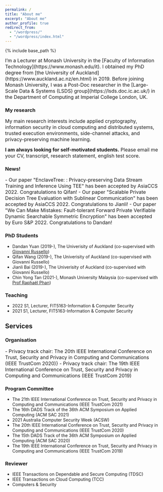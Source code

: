 ```yaml
---
permalink: /
title: "About me"
excerpt: "About me"
author_profile: true
redirect_from: 
  - "/wordpress/"
  - "/wordpress/index.html"
---
```


{% include base_path %}

 
 <font size="3"> 
 I’m a Lecturer at Monash University in the [Faculty of Information Technology](https://www.monash.edu/it). I obtained my PhD degree from [the University of Auckland](https://www.auckland.ac.nz/en.html) in 2019. Before joining Monash University, I was a Post-Doc researcher in the [Large-Scale Data & Systems (LSDS) group](https://lsds.doc.ic.ac.uk/) in the Department of Computing at Imperial College London, UK. </font> 

### My research
<font size="3"> My main research interests include applied cryptography, information security in cloud computing and distributed systems, trusted execution environments, side-channel attacks, and privacy-preserving machine learning.

**I am always looking for self-motivated students.** Please email me your CV, transcript, research statement, english test score.</font> 

### News!
<font size="3"> 
- Our paper "EnclaveTree: : Privacy-preserving Data Stream Training and Inference Using TEE" has been accepted by AsiaCCS 2022. Congratulations to Qifan!
- Our paper "Scalable Private Decision Tree Evaluation with Sublinear Communication" has been accepted by AsiaCCS 2022. Congratulations to Jianli!
- Our paper "We Can Make Mistakes: Fault-tolerant Forward Private Verifiable Dynamic Searchable Symmetric Encryption" has been accepted by Euro S&P 2022. Congratulations to Dandan!</font> 

### PhD Students
- Dandan Yuan (2019-), The Univerisity of Auckland (co-supervised with [Giovanni Russello](https://www.linkedin.com/in/giovanni-russello-218ab614/?originalSubdomain=nz))
- Qifan Wang (2019-), The Univerisity of Auckland (co-supervised with Giovanni Russello)
- Jianli Bai (2019-), The Univerisity of Auckland (co-supervised with Giovanni Russello)
- Chin Yong Tan (2021-), Monash University Malaysia (co-supervised with [Prof Raphaël Phan](https://www.monash.edu.my/IT/staff/academic/prof-raphael-phan))

### Teaching
- 2022 S1, Lecturer, FIT5163-Information & Computer Security
- 2021 S1, Lecturer, FIT5163-Information & Computer Security


## Services

### Organisation
  <font size="3"> 
- Privacy track chair: The 20th IEEE International Conference on Trust, Security and Privacy in Computing and Communications (IEEE TrustCom 2020)}
- Privacy track chair: The 19th IEEE International Conference on Trust, Security and Privacy in Computing and Communications (IEEE TrustCom 2019)
</font>

### Program Committee
- The 21th IEEE International Conference on Trust, Security and Privacy in Computing and Communications (IEEE TrustCom 2021)
- The 16th DADS Track of the 36th ACM Symposium on Applied Computing (ACM SAC 2021)
- 2021 Australia Computer Security Week (ACSW)
- The 20th IEEE International Conference on Trust, Security and Privacy in Computing and Communications (IEEE TrustCom 2020)
- The 15th DADS Track of the 36th ACM Symposium on Applied Computing (ACM SAC 2020)
- The 19th IEEE International Conference on Trust, Security and Privacy in Computing and Communications (IEEE TrustCom 2019)

### Reviewer
- IEEE Transactions on Dependable and Secure Computing (TDSC)
- IEEE Transactions on Cloud Computing (TCC)
- Computers & Security

